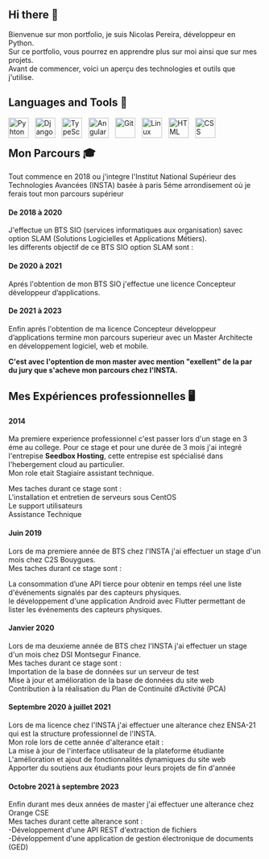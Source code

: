 ## Hi there 👋

Bienvenue sur mon portfolio, je suis Nicolas Pereira, développeur en Python.  
Sur ce portfolio, vous pourrez en apprendre plus sur moi ainsi que sur mes projets.  
Avant de commencer, voici un aperçu des technologies et outils que j'utilise.  
## Languages and Tools 🧰

<img align="left" alt="Pyhton" width="40px" style="padding-right:10px;" src="https://img.icons8.com/?size=100&id=13441&format=png&color=000000"/>
<img align="left" alt="Django" width="40px" style="padding-right:10px;" src="https://img.icons8.com/?size=100&id=LPmcJ9e0FU7K&format=png&color=000000" />
<img align="left" alt="TypeScript" width="40px" style="padding-right:10px;" src="https://cdn.jsdelivr.net/gh/devicons/devicon/icons/typescript/typescript-plain.svg" />
<img align="left" alt="Angular" width="40px" style="padding-right:10px;" src="https://cdn.jsdelivr.net/gh/devicons/devicon/icons/angularjs/angularjs-plain.svg" />
<img align="left" alt="Git" width="40px" style="padding-right:10px;" src="https://cdn.jsdelivr.net/gh/devicons/devicon/icons/git/git-original.svg" />
<img align="left" alt="Linux" width="40px" style="padding-right:10px;" src="https://cdn.jsdelivr.net/gh/devicons/devicon/icons/linux/linux-original.svg" />
<img align="left" alt="HTML" width="40px" style="padding-right:10px;" src="https://cdn.jsdelivr.net/gh/devicons/devicon/icons/html5/html5-plain.svg" />
<img align="left" alt="CSS" width="40px" style="padding-right:10px;" src="https://cdn.jsdelivr.net/gh/devicons/devicon/icons/css3/css3-plain.svg" />
<br />

#
## Mon Parcours 🎓

Tout commence en 2018 ou j'integre l'Institut National Supérieur des Technologies Avancées (INSTA) basée à paris 5éme arrondisement où je ferais tout mon parcours supérieur

#### De 2018 à 2020
J'effectue un BTS SIO (services informatiques aux organisation) savec option SLAM (Solutions Logicielles et Applications Métiers).  
les differents objectif de ce BTS SIO option SLAM sont :  

####  De 2020 à 2021

Aprés l'obtention de mon BTS SIO j'effectue une licence  Concepteur développeur d’applications.

####  De 2021 à 2023

Enfin aprés l'obtention de ma licence Concepteur développeur d’applications termine mon parcours superieur avec un Master Architecte en développement logiciel, web et mobile.  

<strong>C'est avec l'optention de mon master avec mention "exellent" de la par du jury que s'acheve mon parcours chez l'INSTA.</strong>  
## Mes Expériences professionnelles 🖥️

#### 2014

Ma premiere experience professionnel c'est passer lors d'un stage en 3 éme au college. Pour ce stage et pour une durée de 3 mois j'ai integré l'entrepise <strong>Seedbox Hosting</strong>, cette entrepise est spécialisé dans l'hebergement cloud au particulier.  
Mon role etait Stagiaire assistant technique.  

Mes taches durant ce stage sont :  
L'installation et entretien de serveurs sous CentOS  
Le support utilisateurs  
Assistance Technique  

#### Juin 2019

Lors de ma premiere année de BTS chez l'INSTA j'ai effectuer un stage d'un mois chez C2S Bouygues.  
Mes taches durant ce stage sont : 

La consommation d’une API tierce pour obtenir en temps réel une liste d'événements
signalés par des capteurs physiques.  
le développement d'une application Android avec Flutter permettant de lister les événements des capteurs physiques.


#### Janvier 2020

Lors de ma deuxieme année de BTS chez l'INSTA j'ai effectuer un stage d'un mois chez DSI Montsegur Finance.  
Mes taches durant ce stage sont :  
Importation de la base de données sur un serveur de test  
Mise à jour et amélioration de la base de données du site web  
Contribution à la réalisation du Plan de Continuité d’Activité (PCA)

#### Septembre 2020 à juillet 2021

Lors de ma licence chez l'INSTA j'ai effectuer une alterance chez ENSA-21 qui est la structure professionnel de l'INSTA.  
Mon role lors de cette année d'alterance etait :  
La mise à jour de l'interface utilisateur de la plateforme étudiante  
L'amélioration et ajout de fonctionnalités dynamiques du site web  
Apporter du soutiens aux étudiants pour leurs projets de fin d'année  

#### Octobre 2021 à septembre 2023

Enfin durant mes deux années de master j'ai effectuer une alterance chez Orange CSE  
Mes taches durant cette alterance sont :  
-Développement d'une API REST d'extraction de fichiers  
-Développement d'une application de gestion électronique de documents (GED)  

